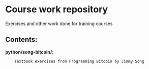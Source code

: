 # Course work repository
Exercises and other work done for training courses

## Contents:

  __python/song-bitcoin/:__
        
        Textbook exercises from Programming Bitcoin by Jimmy Song
